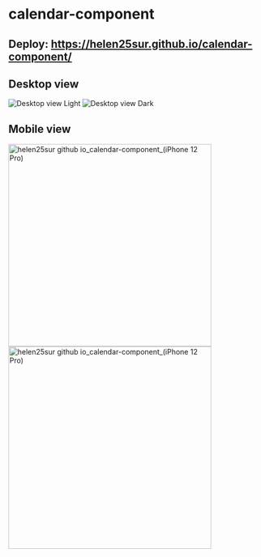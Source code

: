 # calendar-component

## Deploy: https://helen25sur.github.io/calendar-component/

## Desktop view
![Desktop view Light](https://user-images.githubusercontent.com/65970892/224557514-6d1dae82-f032-4d78-a893-50206a1e56f3.png)
![Desktop view Dark](https://user-images.githubusercontent.com/65970892/224557535-9460b817-374d-42aa-bff0-2e180f4cb08e.png)

## Mobile view

<img src="https://user-images.githubusercontent.com/65970892/224557596-81b445a4-9c00-4813-8a1c-6e5203db59c1.png" alt="helen25sur github io_calendar-component_(iPhone 12 Pro)" width="400"> <img src="https://user-images.githubusercontent.com/65970892/224557608-985f6a02-ef87-469e-97f5-85db570273ed.png" alt="helen25sur github io_calendar-component_(iPhone 12 Pro)" width="400">
